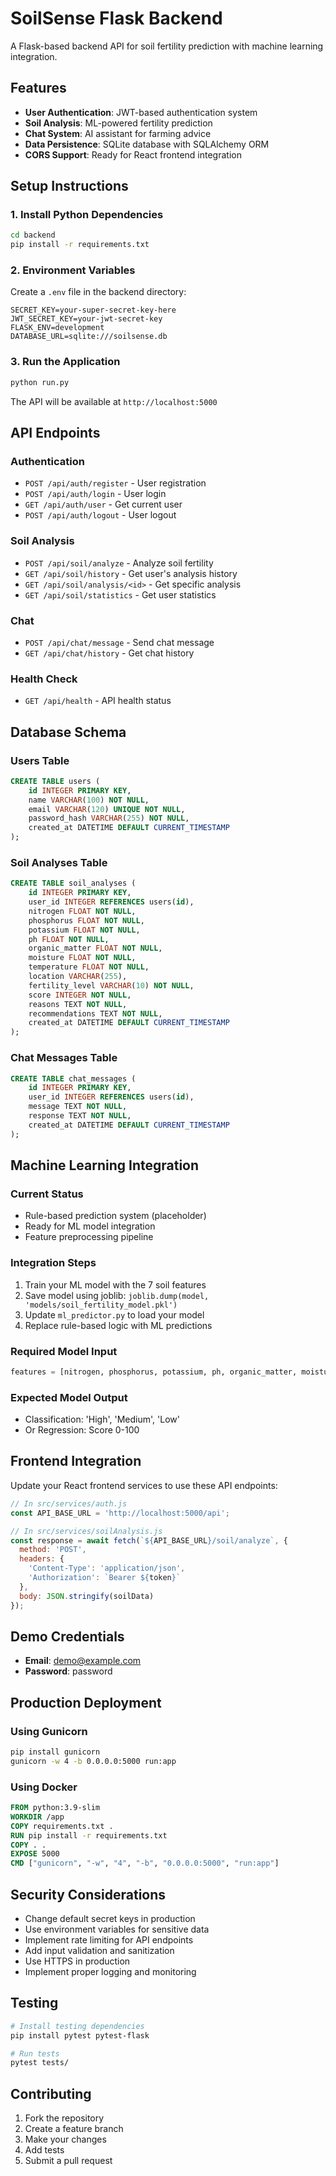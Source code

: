 # SoilSense Flask Backend

A Flask-based backend API for soil fertility prediction with machine learning integration.

## Features

- **User Authentication**: JWT-based authentication system
- **Soil Analysis**: ML-powered fertility prediction
- **Chat System**: AI assistant for farming advice
- **Data Persistence**: SQLite database with SQLAlchemy ORM
- **CORS Support**: Ready for React frontend integration

## Setup Instructions

### 1. Install Python Dependencies

```bash
cd backend
pip install -r requirements.txt
```

### 2. Environment Variables

Create a `.env` file in the backend directory:

```env
SECRET_KEY=your-super-secret-key-here
JWT_SECRET_KEY=your-jwt-secret-key
FLASK_ENV=development
DATABASE_URL=sqlite:///soilsense.db
```

### 3. Run the Application

```bash
python run.py
```

The API will be available at `http://localhost:5000`

## API Endpoints

### Authentication
- `POST /api/auth/register` - User registration
- `POST /api/auth/login` - User login
- `GET /api/auth/user` - Get current user
- `POST /api/auth/logout` - User logout

### Soil Analysis
- `POST /api/soil/analyze` - Analyze soil fertility
- `GET /api/soil/history` - Get user's analysis history
- `GET /api/soil/analysis/<id>` - Get specific analysis
- `GET /api/soil/statistics` - Get user statistics

### Chat
- `POST /api/chat/message` - Send chat message
- `GET /api/chat/history` - Get chat history

### Health Check
- `GET /api/health` - API health status

## Database Schema

### Users Table
```sql
CREATE TABLE users (
    id INTEGER PRIMARY KEY,
    name VARCHAR(100) NOT NULL,
    email VARCHAR(120) UNIQUE NOT NULL,
    password_hash VARCHAR(255) NOT NULL,
    created_at DATETIME DEFAULT CURRENT_TIMESTAMP
);
```

### Soil Analyses Table
```sql
CREATE TABLE soil_analyses (
    id INTEGER PRIMARY KEY,
    user_id INTEGER REFERENCES users(id),
    nitrogen FLOAT NOT NULL,
    phosphorus FLOAT NOT NULL,
    potassium FLOAT NOT NULL,
    ph FLOAT NOT NULL,
    organic_matter FLOAT NOT NULL,
    moisture FLOAT NOT NULL,
    temperature FLOAT NOT NULL,
    location VARCHAR(255),
    fertility_level VARCHAR(10) NOT NULL,
    score INTEGER NOT NULL,
    reasons TEXT NOT NULL,
    recommendations TEXT NOT NULL,
    created_at DATETIME DEFAULT CURRENT_TIMESTAMP
);
```

### Chat Messages Table
```sql
CREATE TABLE chat_messages (
    id INTEGER PRIMARY KEY,
    user_id INTEGER REFERENCES users(id),
    message TEXT NOT NULL,
    response TEXT NOT NULL,
    created_at DATETIME DEFAULT CURRENT_TIMESTAMP
);
```

## Machine Learning Integration

### Current Status
- Rule-based prediction system (placeholder)
- Ready for ML model integration
- Feature preprocessing pipeline

### Integration Steps
1. Train your ML model with the 7 soil features
2. Save model using joblib: `joblib.dump(model, 'models/soil_fertility_model.pkl')`
3. Update `ml_predictor.py` to load your model
4. Replace rule-based logic with ML predictions

### Required Model Input
```python
features = [nitrogen, phosphorus, potassium, ph, organic_matter, moisture, temperature]
```

### Expected Model Output
- Classification: 'High', 'Medium', 'Low'
- Or Regression: Score 0-100

## Frontend Integration

Update your React frontend services to use these API endpoints:

```javascript
// In src/services/auth.js
const API_BASE_URL = 'http://localhost:5000/api';

// In src/services/soilAnalysis.js
const response = await fetch(`${API_BASE_URL}/soil/analyze`, {
  method: 'POST',
  headers: {
    'Content-Type': 'application/json',
    'Authorization': `Bearer ${token}`
  },
  body: JSON.stringify(soilData)
});
```

## Demo Credentials

- **Email**: demo@example.com
- **Password**: password

## Production Deployment

### Using Gunicorn
```bash
pip install gunicorn
gunicorn -w 4 -b 0.0.0.0:5000 run:app
```

### Using Docker
```dockerfile
FROM python:3.9-slim
WORKDIR /app
COPY requirements.txt .
RUN pip install -r requirements.txt
COPY . .
EXPOSE 5000
CMD ["gunicorn", "-w", "4", "-b", "0.0.0.0:5000", "run:app"]
```

## Security Considerations

- Change default secret keys in production
- Use environment variables for sensitive data
- Implement rate limiting for API endpoints
- Add input validation and sanitization
- Use HTTPS in production
- Implement proper logging and monitoring

## Testing

```bash
# Install testing dependencies
pip install pytest pytest-flask

# Run tests
pytest tests/
```

## Contributing

1. Fork the repository
2. Create a feature branch
3. Make your changes
4. Add tests
5. Submit a pull request